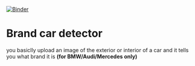 [![Binder](https://mybinder.org/badge_logo.svg)](https://mybinder.org/v2/gh/igrek-code/brand_car_detector/master?urlpath=%2Fvoila%2Frender%2Fcar_brand_detector.ipynb)
# Brand car detector
you basiclly upload an image of the exterior or interior of a car and it tells you what brand it is **(for BMW/Audi/Mercedes only)**
